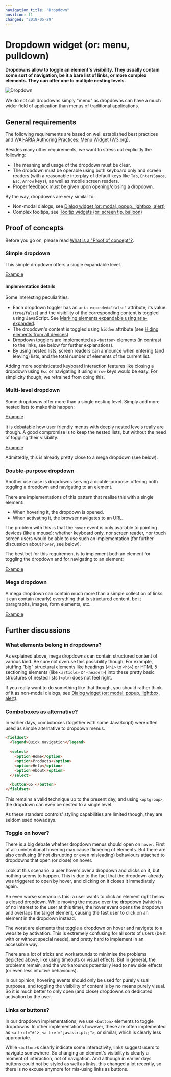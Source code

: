 ```yaml
---
navigation_title: "Dropdown"
position: 11
changed: "2018-05-29"
---
```


# Dropdown widget (or: menu, pulldown)

**Dropdowns allow to toggle an element's visibility. They usually contain some sort of navigation, be it a bare list of links, or more complex elements. They can offer one to multiple nesting levels.**

![Dropdown](_media/dropdown.png)

We do not call dropdowns simply "menu" as dropdowns can have a much wider field of application than menus of traditional applications.

## General requirements

The following requirements are based on well established best practices and [WAI-ARIA Authoring Practices: Menu Widget (W3.org)](https://www.w3.org/TR/wai-aria-practices/#menu).

Besides many other requirements, we want to stress out explicitly the following:

- The meaning and usage of the dropdown must be clear.
- The dropdown must be operable using both keyboard only and screen readers (with a reasonable interplay of default keys like `Tab`, `Enter`/`Space`, `Esc`, `Arrow` keys), as well as mobile screen readers.
- Proper feedback must be given upon opening/closing a dropdown.

By the way, dropdowns are very similar to:

- Non-modal dialogs, see [Dialog widget (or: modal, popup, lightbox, alert)](/examples/widgets/dialog)
- Complex tooltips, see [Tooltip widgets (or: screen tip, balloon)](/examples/widgets/tooltips)

## Proof of concepts

Before you go on, please read [What is a "Proof of concept"?](/examples/widgets/proof-of-concept).

### Simple dropdown

This simple dropdown offers a single expandable level.

[Example](_examples/simple-dropdown)

#### Implementation details

Some interesting peculiarities:

- Each dropdown toggler has an `aria-expanded="false"` attribute; its value (`true`/`false`) and the visibility of the corresponding content is toggled using JavaScript. See [Marking elements expandable using aria-expanded](/examples/sensible-aria-usage/expanded).
- The dropdown's content is toggled using `hidden` attribute (see [Hiding elements from all devices](/examples/hiding-elements/from-all-devices)).
- Dropdown togglers are implemented as `<button>` elements (in contrast to the links, see below for further explanations).
- By using nested lists, screen readers can announce when entering (and leaving) lists, and the total number of elements of the current list.

Adding more sophisticated keyboard interaction features like closing a dropdown using `Esc` or navigating it using `Arrow` keys would be easy. For simplicity though, we refrained from doing this.

### Multi-level dropdown

Some dropdowns offer more than a single nesting level. Simply add more nested lists to make this happen:

[Example](_examples/multi-level-dropdown)

It is debatable how user friendly menus with deeply nested levels really are though. A good compromise is to keep the nested lists, but without the need of toggling their visibility.

[Example](_examples/multi-level-dropdown-with-sub-levels-always-open)

Admittedly, this is already pretty close to a mega dropdown (see below).

### Double-purpose dropdown

Another use case is dropdowns serving a double-purpose: offering both toggling a dropdown and navigating to an element.

There are implementations of this pattern that realise this with a single element:

- When hovering it, the dropdown is opened.
- When activating it, the browser navigates to an URL.

The problem with this is that the `hover` event is only available to pointing devices (like a mouse): whether keyboard only, nor screen reader, nor touch screen users would be able to use such an implementation (for further discussion about `hover`, see below).

The best bet for this requirement is to implement both an element for toggling the dropdown and for navigating to an element:

[Example](_examples/double-purpose-dropdown)

### Mega dropdown

A mega dropdown can contain much more than a simple collection of links: it can contain (nearly) everything that is structured content, be it paragraphs, images, form elements, etc.

[Example](_examples/mega-dropdown)

## Further discussions

### What elements belong in dropdowns?

As explained above, mega dropdowns can contain structured content of various kind. Be sure not overuse this possibility though. For example, stuffing "big" structural elements like headings (`<h1>` to `<h6>`) or HTML 5 sectioning elements (like `<article>` or `<header>`) into these pretty basic structures of nested lists (`<ol>`) does not feel right.

If you really want to do something like that though, you should rather think of it as non-modal dialogs, see [Dialog widget (or: modal, popup, lightbox, alert)](/examples/widgets/dialog).

### Comboboxes as alternative?

In earlier days, comboboxes (together with some JavaScript) were often used as simple alternative to dropdown menus.

```html
<fieldset>
  <legend>Quick navigation</legend>

  <select>
    <option>Home</option>
    <option>Products</option>
    <option>Help</option>
    <option>About</option>
  </select>

  <button>Go!</button>
</fieldset>
```

This remains a valid technique up to the present day, and using `<optgroup>`, the dropdown can even be nested to a single level.

As these standard controls' styling capabilities are limited though, they are seldom used nowadays.

### Toggle on hover?

There is a big debate whether dropdown menus should open on `hover`. First of all: unintentional hovering may cause flickering of elements. But there are also confusing (if not disrupting or even misleading) behaviours attached to dropdowns that open (or close) on hover.

Look at this scenario: a user hovers over a dropdown and clicks on it, but nothing seems to happen. This is due to the fact that the dropdown already was triggered to open by hover, and clicking on it closes it immediately again.

An even worse scenario is this: a user wants to click an element right below a closed dropdown. While moving the mouse over the dropdown (which is of no interest to the user at this time), the hover event opens the dropdown and overlaps the target element, causing the fast user to click on an element in the dropdown instead.

The worst are elements that toggle a dropdown on hover and navigate to a website by activation. This is extremely confusing for all sorts of users (be it with or without special needs), and pretty hard to implement in an accessible way.

There are a lot of tricks and workarounds to minimise the problems depicted above, like using timeouts or visual effects. But in general, the problems remain, and the workarounds potentially lead to new side effects (or even less intuitive behaviours).

In our opinion, hovering events should only be used for purely visual purposes, and toggling the visibility of content is by no means purely visual. So it is much better to only open (and close) dropdowns on dedicated activation by the user.

### Links or buttons?

In our dropdown implementations, we use `<button>` elements to toggle dropdowns. In other implementations however, these are often implemented as `<a href="#"`>, `<a href="javascript:;">`, or similar, which is clearly less appropriate.

While `<button>`s clearly indicate some interactivity, links suggest users to navigate somewhere. So changing an element's visibility is clearly a moment of interaction, not of navigation. And although in earlier days buttons could not be styled as well as links, this changed a lot recently, so there is no excuse anymore for mis-using links as buttons.
